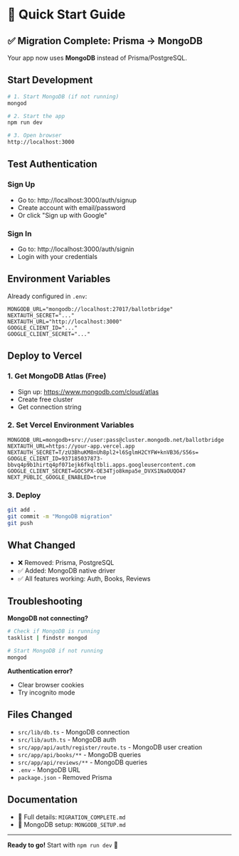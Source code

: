 # 🚀 Quick Start Guide

## ✅ Migration Complete: Prisma → MongoDB

Your app now uses **MongoDB** instead of Prisma/PostgreSQL.

## Start Development

```bash
# 1. Start MongoDB (if not running)
mongod

# 2. Start the app
npm run dev

# 3. Open browser
http://localhost:3000
```

## Test Authentication

### Sign Up
- Go to: http://localhost:3000/auth/signup
- Create account with email/password
- Or click "Sign up with Google"

### Sign In
- Go to: http://localhost:3000/auth/signin
- Login with your credentials

## Environment Variables

Already configured in `.env`:
```
MONGODB_URL="mongodb://localhost:27017/ballotbridge"
NEXTAUTH_SECRET="..."
NEXTAUTH_URL="http://localhost:3000"
GOOGLE_CLIENT_ID="..."
GOOGLE_CLIENT_SECRET="..."
```

## Deploy to Vercel

### 1. Get MongoDB Atlas (Free)
- Sign up: https://www.mongodb.com/cloud/atlas
- Create free cluster
- Get connection string

### 2. Set Vercel Environment Variables
```
MONGODB_URL=mongodb+srv://user:pass@cluster.mongodb.net/ballotbridge
NEXTAUTH_URL=https://your-app.vercel.app
NEXTAUTH_SECRET=T/zU3BhuKM8nUh8pl2+l6SglmH2CYFW+knVB36/S56s=
GOOGLE_CLIENT_ID=937185037873-bbvq4p9b1hirtq4pf071ejk6fkqltbli.apps.googleusercontent.com
GOOGLE_CLIENT_SECRET=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
NEXT_PUBLIC_GOOGLE_ENABLED=true
```

### 3. Deploy
```bash
git add .
git commit -m "MongoDB migration"
git push
```

## What Changed

- ❌ Removed: Prisma, PostgreSQL
- ✅ Added: MongoDB native driver
- ✅ All features working: Auth, Books, Reviews

## Troubleshooting

**MongoDB not connecting?**
```bash
# Check if MongoDB is running
tasklist | findstr mongod

# Start MongoDB if not running
mongod
```

**Authentication error?**
- Clear browser cookies
- Try incognito mode

## Files Changed

- `src/lib/db.ts` - MongoDB connection
- `src/lib/auth.ts` - MongoDB auth
- `src/app/api/auth/register/route.ts` - MongoDB user creation
- `src/app/api/books/**` - MongoDB queries
- `src/app/api/reviews/**` - MongoDB queries
- `.env` - MongoDB URL
- `package.json` - Removed Prisma

## Documentation

- 📖 Full details: `MIGRATION_COMPLETE.md`
- 🔧 MongoDB setup: `MONGODB_SETUP.md`

---

**Ready to go!** Start with `npm run dev` 🎉
